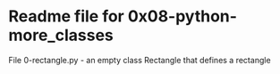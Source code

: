 # Readme file for 0x08-python-more_classes

File 0-rectangle.py - an empty class Rectangle that defines a rectangle
